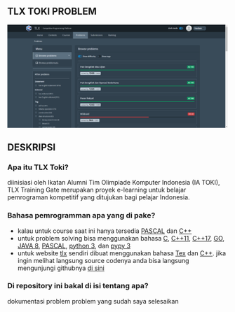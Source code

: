 ## TLX TOKI PROBLEM

<img src="images/overview.png">

## DESKRIPSI

### Apa itu TLX Toki?
diinisiasi oleh Ikatan Alumni Tim Olimpiade Komputer Indonesia (IA TOKI), TLX Training Gate merupakan proyek e-learning untuk belajar pemrograman kompetitif yang ditujukan bagi pelajar Indonesia.

### Bahasa pemrogramman apa yang di pake?
* kalau untuk course saat ini hanya tersedia [PASCAL](https://id.wikipedia.org/wiki/Pascal_(bahasa_pemrograman)) dan [C++](https://id.wikipedia.org/wiki/C%2B%2B)
* untuk problem solving bisa menggunakan bahasa [C](https://id.wikipedia.org/wiki/C_(bahasa_pemrograman)), [C++11](https://en.wikipedia.org/wiki/C%2B%2B11), [C++17](https://en.wikipedia.org/wiki/C%2B%2B17), [GO](https://www.enigmacamp.com/golang-bahasa-pemrograman-backend-yang-sedang-populer-saat-ini/#:~:text=Golang%20adalah%20bahasa%20pemrograman%20open%20source%20yang%20dikembangkan%20oleh%20tim%20Google.&text=Bahasa%20pemrograman%20ini%20tentunya%20dapat,website%2C%20mobile%2C%20dan%20lainnya.), [JAVA 8](https://id.wikipedia.org/wiki/Java), [PASCAL](https://id.wikipedia.org/wiki/Pascal_(bahasa_pemrograman)), [python 3](https://id.wikipedia.org/wiki/Python_(bahasa_pemrograman)), dan [pypy 3](https://id.wikipedia.org/wiki/PyPy#:~:text=PyPy%20adalah%20interpreter%20bahasa%20pemrograman,menjaga%20kompatibilitas%20dengan%20interpreter%20CPython.)
* untuk website [tlx](https://tlx.toki.id/) sendiri dibuat menggunakan bahasa [Tex](https://id.wikipedia.org/wiki/LaTeX#:~:text=LaTeX%20adalah%20bahasa%20markup%20atau,dokumen%2C%20atau%20membuat%20formula%20matematika.&text=Memiliki%20format%20dokumen%20yang%20terstruktur,terlihat%20sangat%20profesional%20dan%20sempurna.) dan [C++](https://id.wikipedia.org/wiki/C%2B%2B). jika ingin melihat langsung source codenya anda bisa langsung mengunjungi githubnya [di sini](https://github.com/ia-toki/training-gate-id)

### Di repository ini bakal di isi tentang apa?
dokumentasi problem problem yang sudah saya selesaikan

